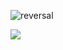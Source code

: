 ![reversal](https://capsule-render.vercel.app/api?type=waving&text=santarosalia&fontAlign=50&fontSize=50&animation=twinkling&color=gradient&height=200)

<a href="https://www.instagram.com/d._.h1011/" target="_blank"><img src="https://img.shields.io/badge/Instagram-3DDC84?style=flat-square&logo=Instagram&logoColor=white"/></a>